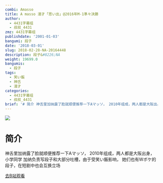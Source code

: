 ```yaml
---
combi: Amasso
title: A masso 漫才「思い出」@2016年M-1準々決勝
author:
  - 4431字幕组
  - 叔叔_4431
zmz: 4431字幕组
publishdate: '2001-01-03'
bangumi: 段子
date: '2018-03-01'
slug: 2018-02-28-NA-20164448
description: 段子&#8226;NA
weight: 19699.0
bangumis:
  - 段子
tags:
  - 笑い飯
  - 神舌
  - 漫才
categories:
  - 4431字幕组
  - 叔叔_4431
brief: '# 简介 神舌里加纳露了脸就顺便推荐一下Aマッソ， 2010年组成，两人都是大阪出身，小学同学 加纳负责写段子和大部分吐槽，由于受笑い飯影响， 她们也有Wボケ的段子，在短剧中也会互换立场'
---
```

![](https://i.imgur.com/RFMvYXZ.png)
# 简介  
神舌里加纳露了脸就顺便推荐一下Aマッソ，
2010年组成，两人都是大阪出身，小学同学
加纳负责写段子和大部分吐槽，由于受笑い飯影响，
她们也有Wボケ的段子，在短剧中也会互换立场  

[去B站观看](https://www.bilibili.com/video/av20164448/)
 
